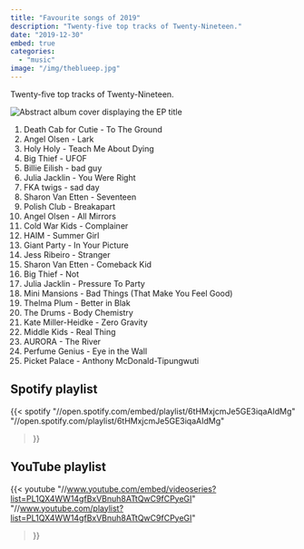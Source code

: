 ```yaml
---
title: "Favourite songs of 2019"
description: "Twenty-five top tracks of Twenty-Nineteen."
date: "2019-12-30"
embed: true
categories: 
  - "music"
image: "/img/theblueep.jpg"
---
```


Twenty-five top tracks of Twenty-Nineteen.

![Abstract album cover displaying the EP title](/img/theblueep.jpg "Death Cab For Cutie - The Blue EP")

1. Death Cab for Cutie - To The Ground
2. Angel Olsen - Lark
3. Holy Holy - Teach Me About Dying
4. Big Thief - UFOF
5. Billie Eilish - bad guy
6. Julia Jacklin - You Were Right
7. FKA twigs - sad day
8. Sharon Van Etten - Seventeen
9. Polish Club - Breakapart
10. Angel Olsen - All Mirrors
11. Cold War Kids - Complainer
12. HAIM - Summer Girl
13. Giant Party - In Your Picture
14. Jess Ribeiro - Stranger
15. Sharon Van Etten - Comeback Kid
16. Big Thief - Not
17. Julia Jacklin - Pressure To Party
18. Mini Mansions - Bad Things (That Make You Feel Good)
19. Thelma Plum - Better in Blak
20. The Drums - Body Chemistry
21. Kate Miller-Heidke - Zero Gravity
22. Middle Kids - Real Thing
23. AURORA - The River
24. Perfume Genius - Eye in the Wall
25. Picket Palace - Anthony McDonald-Tipungwuti

## Spotify playlist
{{< spotify
  "//open.spotify.com/embed/playlist/6tHMxjcmJe5GE3iqaAIdMg"
  "//open.spotify.com/playlist/6tHMxjcmJe5GE3iqaAIdMg"
>}}

## YouTube playlist
{{< youtube
  "//www.youtube.com/embed/videoseries?list=PL1QX4WW14gfBxVBnuh8ATtQwC9fCPyeGI"
  "//www.youtube.com/playlist?list=PL1QX4WW14gfBxVBnuh8ATtQwC9fCPyeGI"
>}}